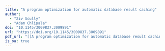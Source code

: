 ```yaml
---
title: "A program optimization for automatic database result caching"
author:
  - "Ziv Scully"
  - "Adam Chlipala"
doi: "10.1145/3009837.3009891"
url: "https://doi.org/10.1145/3009837.3009891"
pdf_url: "[[A program optimization for automatic database result caching.pdf]]"
is_oa: true
---
```

